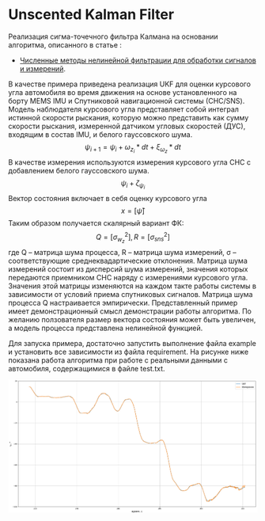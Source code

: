 # Unscented Kalman Filter

Реализация сигма-точечного фильтра Калмана на основании алгоритма, описанного в статье :
- [Численные методы нелинейной фильтрации
для обработки сигналов и измерений](https://scholar.google.ru/citations?view_op=view_citation&hl=ru&user=FNJkPYUAAAAJ&cstart=20&pagesize=80&sortby=pubdate&citation_for_view=FNJkPYUAAAAJ:8d8msizDQcsC).

В качестве примера приведена реализация UKF для оценки курсового угла автомобиля во время движения на основе установленного на борту MEMS IMU и Спутниковой навигационной системы (СНС/SNS). 
Модель наблюдателя курсового угла представляет собой интеграл истинной скорости рыскания, которую можно представить как сумму скорости рыскания, измеренной датчиком угловых скоростей (ДУС), входящим в состав IMU, и белого гауссовского шума.
$$ψ_{i+1} =  ψ_i  + ω_{z_i} * dt +  ξ_{ω_z} * dt$$
В качестве измерения используются измерения курсового угла СНС c добавлением белого гауссовского шума. 
$$ψ_i + ζ_{ψ_i}$$
Вектор состояния включает в себя оценку курсового угла $$x=[\hat{ψ}]$$ Таким образом получается скалярный вариант ФК: $$Q = [ σ_{w_z}^2 ], R=[σ_{sns}^2 ]$$	
где Q – матрица шума процесса,  R – матрица шума измерений, σ  – соответствующие среднеквадартические отклонения.
Матрица шума измерений состоит из дисперсий шума измерений, значения которых передаются приемником СНС наряду с измерениями курсового угла.  Значения этой матрицы изменяются на каждом такте работы системы в зависимости от условий приема спутниковых сигналов. Матрица шума процесса Q настраивается эмпирически. 
Представленный пример имеет демонстрационный смысл демонстрации работы алгоритма. По желанию ползователя размер вектора состояния может быть увеличен, а модель процесса представлена нелинейной функцией.

Для запуска примера, достаточно запустить выполнение файла example и установить все зависимости из файла requirement. 
На рисунке ниже показана работа алгоритма при работе с реальными данными с автомобиля, содержащимися в файле test.txt.

![Alt text](/pictures/image.png)
